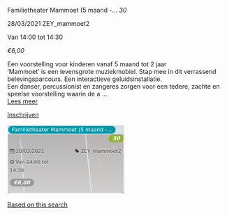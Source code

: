 Familietheater Mammoet (5 maand -... *30*

  
28/03/2021 ZEY\_mammoet2  

Van 14:00 tot 14:30

*€6,00*

  

  

Een voorstelling voor kinderen vanaf 5 maand tot 2 jaar  
‘Mammoet’ is een levensgrote muziekmobiel. Stap mee in dit verrassend belevingsparcours. Een interactieve geluidsinstallatie.  
Een danser, percussionist en zangeres zorgen voor een tedere, zachte en speelse voorstelling waarin de a ...  
[Lees meer](https://tickets.vgc.be/activity/subscribe/ZEY_mammoet2)

[Inschrijven](https://tickets.vgc.be/activity/subscribe/ZEY_mammoet2)

![](59171.png)

[Based on this search](https://tickets.vgc.be/activity/index?&vrijeplaatsen=1&Age%5B%5D=3%2C4&entity=276)